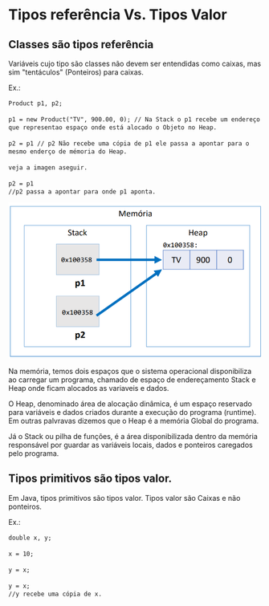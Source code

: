 # Tipos referência Vs. Tipos Valor


## Classes são tipos referência

Variáveis cujo tipo são classes não devem ser entendidas como caixas, mas sim "tentáculos" (Ponteiros) para caixas.


Ex.:

```
Product p1, p2;

p1 = new Product("TV", 900.00, 0); // Na Stack o p1 recebe um endereço que representao espaço onde está alocado o Objeto no Heap.

p2 = p1 // p2 Não recebe uma cópia de p1 ele passa a apontar para o mesmo enderço de mémoria do Heap.

veja a imagen aseguir.

p2 = p1 
//p2 passa a apontar para onde p1 aponta.

```
![Imagem ilustra a memória de endereçamento](https://raw.githubusercontent.com/Antonio-AF/Curso_Java_POO/main/tiposReferencias_vs_tiposValor/src/aplication/Tipo%20Referencia.png)

Na memória, temos dois espaços que o sistema operacional disponibiliza ao carregar um programa, chamado de espaço de endereçamento Stack e Heap onde ficam alocados as variaveis e dados.

O Heap, denominado área de alocação dinâmica, é um espaço reservado para variáveis e dados criados durante a execução do programa (runtime). Em outras palvravas dizemos que o Heap é a memória Global do programa.

Já o Stack ou pilha de funções, é a área disponibilizada dentro da memória responsável por guardar as variáveis locais, dados e ponteiros caregados pelo programa. 

## Tipos primitivos são tipos valor.

Em Java, tipos primitivos são tipos valor. Tipos valor são Caixas e não ponteiros.

Ex.:

```
double x, y;

x = 10;

y = x;

y = x;
//y recebe uma cópia de x.

```
